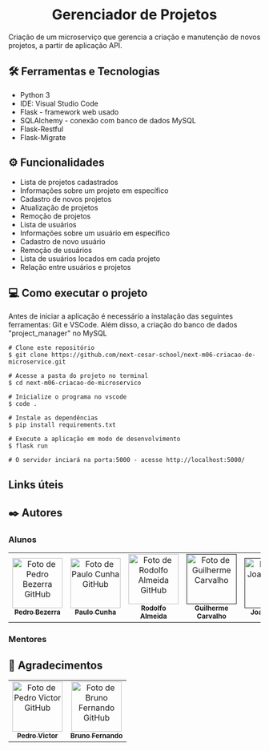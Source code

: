 <h1 align="center">Gerenciador de Projetos</h1>

Criação de um microserviço que gerencia a criação e manutenção de novos projetos, a partir de aplicação API.

## 🛠️ Ferramentas e Tecnologias

- Python 3
- IDE: Visual Studio Code
- Flask - framework web usado
- SQLAlchemy - conexão com banco de dados MySQL
- Flask-Restful
- Flask-Migrate

## ⚙️ Funcionalidades

- Lista de projetos cadastrados
- Informações sobre um projeto em específico
- Cadastro de novos projetos
- Atualização de projetos
- Remoção de projetos
- Lista de usuários
- Informações sobre um usuário em específico
- Cadastro de novo usuário
- Remoção de usuários
- Lista de usuários locados em cada projeto
- Relação entre usuários e projetos

## 💻 Como executar o projeto

Antes de iniciar a aplicação é necessário a instalação das seguintes ferramentas: Git e VSCode. Além disso, a criação do banco de dados "project_manager" no MySQL

    
    # Clone este repositório
    $ git clone https://github.com/next-cesar-school/next-m06-criacao-de-microservice.git

    # Acesse a pasta do projeto no terminal
    $ cd next-m06-criacao-de-microservico

    # Inicialize o programa no vscode
    $ code .

    # Instale as dependências
    $ pip install requirements.txt

    # Execute a aplicação em modo de desenvolvimento
    $ flask run

    # O servidor inciará na porta:5000 - acesse http://localhost:5000/ 

## Links úteis

[](https://flask.palletsprojects.com)
[](https://flask-sqlalchemy.palletsprojects.com/en/2.x/)

## ✒️ Autores

### Alunos

<table>
  <tr>
    <td align="center">
      <a href="https://github.com/pedronb">
        <img src="https://avatars.githubusercontent.com/u/101605764?v=4" width="100px;" alt="Foto de Pedro Bezerra GitHub"/><br>
        <sub>
          <b>Pedro Bezerra</b>
        </sub>
      </a>
    </td>
    <td align="center">
      <a href="https://github.com/PauloCunha4741">
        <img src="https://avatars.githubusercontent.com/u/100804589?v=4" width="100px;" alt="Foto de Paulo Cunha GitHub"/><br>
        <sub>
          <b>Paulo Cunha</b>
        </sub>
      </a>
    </td>
    <td align="center">
      <a href="https://github.com/rdfalmeida">
        <img src="https://avatars.githubusercontent.com/u/82606681?v=4" width="100px;" alt="Foto de Rodolfo Almeida GitHub"/><br>
        <sub>
          <b>Rodolfo Almeida</b>
        </sub>
      </a>
    </td>
    <td align="center">
      <a href="">
        <img src="https://pps.whatsapp.net/v/t61.24694-24/146727662_444870719892891_6316879880955366861_n.jpg?ccb=11-4&oh=990189892b0cc689a44d3e5f81c9f7d3&oe=62BAD732" width="100px;" alt="Foto de Guilherme Carvalho"/><br>
        <sub>
          <b>Guilherme Carvalho</b>
        </sub>
      </a>
    </td>
    <td align="center">
      <a href="">
        <img src="https://pps.whatsapp.net/v/t61.24694-24/266945878_156782213338150_2540409486423836171_n.jpg?ccb=11-4&oh=01_AVyomvyqcdtIc16-axd5C0kFfdqEv1UsKxpi4vl6AREoYw&oe=62B9036D" width="100px;" alt="Foto de Joab Souza"/><br>
        <sub>
          <b>Joab Souza</b>
        </sub>
      </a>
    </td>
  </tr>
</table>

### Mentores

<table>
  <tr>
    <td align="center">
      <a href="https://github.com/PedroVFPS">
        <img src="https://pps.whatsapp.net/v/t61.24694-24/117654423_642983866656788_8831793664379222594_n.jpg?ccb=11-4&oh=01_AVzaVtAVXdOjrlkxiDrqnGGjEUekbqULpRFXbOoBJcVOdQ&oe=62B9AB17" width="100px;" alt="Foto de Pedro Victor GitHub"/><br>
        <sub>
          <b>Pedro Victor</b>
        </sub>
      </a>
    </td>
    <td align="center">
      <a href="https://github.com/bruno-fernando-cesar">
        <img src="https://pps.whatsapp.net/v/t61.24694-24/171588438_482304789782339_7917223393483284820_n.jpg?stp=dst-jpg_s96x96&ccb=11-4&oh=01_AVwopModvtQqoGDQ2dIGoWGJb4U6Es5aIdVCCmXgejIuKA&oe=62BB1204" width="100px;" alt="Foto de Bruno Fernando GitHub"/><br>
        <sub>
          <b>Bruno Fernando</b>
        </sub>
      </a>
    </td>

## 🎁 Agradecimentos



